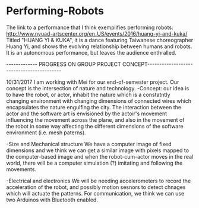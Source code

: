 # Performing-Robots

The link to a performance that I think exemplifies performing robots: http://www.nyuad-artscenter.org/en_US/events/2016/huang-yi-and-kuka/
Titled "HUANG YI & KUKA", it is a dance featuring Taiwanese choreographer Huang Yi, and shows the evolving relationship between humans and robots. It is an autonomous performance, but leaves the audience enthralled.

------------- PROGRESS ON GROUP PROJECT CONCEPT------------------------------------------


10/31/2017
I am working with Mei for our end-of-semester project. Our concept is the intersection of nature and technology. 
-Concept:
our idea is to have the robot, or actor, inhabit the nature which is a constatntly changing environment with
changing dimensions of connected wires which encapsulates the nature engulfing the city. 
The interaction between the actor and the software art is envisioned by the actoir's movement influencing the movement across the plane, 
and also in the movement of the robot in some way affecting the different dimensions of the software environment (i.e. mesh paterns).

-Size and Mechanical structure
We have a computer image of fixed dimensions and we think we can get a similar image with pixels mapped to the computer-based image and when the robot-cum-actor moves in the real world, there will  be a computer simulation (?) imitating and following the movements.

-Electrical and electronics
We will be needing accelerometers to record the acceleration of the robot, and possibly motion sesnors to detect chnages which will actuate the patterns. For communication, we think we can use two Arduinos with Bluetooth enabled.
